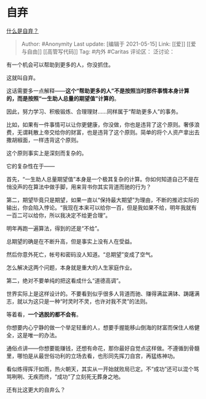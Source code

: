 # 自弃
[什么是自弃？](https://www.zhihu.com/question/441018760/answer/1695943415)

> Author: #Anonymity
> Last update: [编辑于 2021-05-15]
> Link: [[爱]] [[爱与自由]] [[高管写代码]]
> Tag: #内外 #Caritas
> 评论区：
> 泛讨论：

有一个机会可以帮助到更多的人，你没抓住。

这就叫自弃。

这话需要多一点解释——**这个“帮助更多的人”不是按照当时那件事情本身计算的，而是按照“一生助人总量的期望值”计算的**。

因此，努力学习、积极锻炼、合理理财……同样属于“帮助更多人”的事务。

比如，如果有一件事情可以让你更健康，你没做，你也是违背了这个原则。奢侈浪费，无谓耗散上帝交给你的财富，也是违背了这个原则。简单的将个人资产拿出去撒胡椒面，一样违背这个原则。

这个原则事实上是深刻而复杂的。

它的复杂性在于——

首先，“一生助人总量期望值”本身是一个极其复杂的计算。你如何知道自己不是在悄没声的在算法中做手脚，用来背书你其实背道而驰的行为？

第二，期望毕竟只是期望，如果一直以“保持最大期望”为理由，不断的推迟实际的输出，你会陷入悖论。“我现在本来可以给你一百，但是我如果不给，明年我就有一百二可以给你，所以我决定不给更合理”。

明年再跑一遍算法，得到的还是“不给”。

总期望的确是在不断升高，但是事实上没有人在受益。

然后你意外死亡，帐号和密码没人知道。“总期望”变成了空气。

怎么解决这两个问题，本身就是重大的人生家庭作业。

第二，绝对不要单纯的把这看成什么“道德高调”。

世界实际上是这样设计的。不要看到似乎很多人背道而驰、赚得满盆满钵、踌躇满志，就以为这只是一种“时灵时不灵，也许对我不灵”的法则。

等着看，**一个逃脱的都不会有**。

你想要内心宁静的做一个举足轻重的人，想要手握能移山倒海的财富而保住人格健全，这是唯一的办法。

通俗点讲——你想要能赚钱，还想有命花，那你最好自觉点这样做。不遵循到骨髓里，哪怕是从最世俗功利的立场去看，也形同先挥刀自宫，再猛练神功。

看似练得挥汗如雨，热火朝天，其实从一开始就败局已定。不“成功”还可以混个骂骂咧咧、无疾而终，“成功”了立刻死无葬身之地。

还有比这更大的自弃么？
